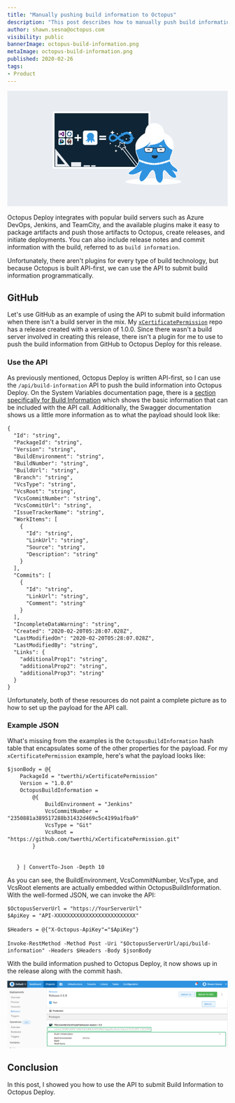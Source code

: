 ```yaml
---
title: "Manually pushing build information to Octopus"
description: "This post describes how to manually push build information to Octopus so you can see your commits and issues/work items alongside your deployments."
author: shawn.sesna@octopus.com
visibility: public
bannerImage: octopus-build-information.png
metaImage: octopus-build-information.png
published: 2020-02-26
tags:
- Product
---
```


![Manually pushing build information to Octopus](octopus-build-information.png)

Octopus Deploy integrates with popular build servers such as Azure DevOps, Jenkins, and TeamCity, and the available plugins make it easy to package artifacts and push those artifacts to Octopus, create releases, and initiate deployments.  You can also include release notes and commit information with the build, referred to as `build information`. 

Unfortunately, there aren't plugins for every type of build technology, but because Octopus is built API-first, we can use the API to submit build information programmatically.

## GitHub

Let's use GitHub as an example of using the API to submit build information when there isn't a build server in the mix.  My [`xCertificatePermission`](https://github.com/twerthi/xCertificatePermission) repo has a release created with a version of 1.0.0.  Since there wasn't a build server involved in creating this release, there isn't a plugin for me to use to push the build information from GitHub to Octopus Deploy for this release.

### Use the API

As previously mentioned, Octopus Deploy is written API-first, so I can use the `/api/build-information` API to push the build information into Octopus Deploy.  On the System Variables documentation page, there is a [section specifically for Build Information](https://octopus.com/docs/projects/variables/system-variables#release-package-build-information) which shows the basic information that can be included with the API call.  Additionally, the Swagger documentation shows us a little more information as to what the payload should look like:

```
{
  "Id": "string",
  "PackageId": "string",
  "Version": "string",
  "BuildEnvironment": "string",
  "BuildNumber": "string",
  "BuildUrl": "string",
  "Branch": "string",
  "VcsType": "string",
  "VcsRoot": "string",
  "VcsCommitNumber": "string",
  "VcsCommitUrl": "string",
  "IssueTrackerName": "string",
  "WorkItems": [
    {
      "Id": "string",
      "LinkUrl": "string",
      "Source": "string",
      "Description": "string"
    }
  ],
  "Commits": [
    {
      "Id": "string",
      "LinkUrl": "string",
      "Comment": "string"
    }
  ],
  "IncompleteDataWarning": "string",
  "Created": "2020-02-20T05:28:07.028Z",
  "LastModifiedOn": "2020-02-20T05:28:07.028Z",
  "LastModifiedBy": "string",
  "Links": {
    "additionalProp1": "string",
    "additionalProp2": "string",
    "additionalProp3": "string"
  }
}
```

Unfortunately, both of these resources do not paint a complete picture as to how to set up the payload for the API call.

### Example JSON
What's missing from the examples is the `OctopusBuildInformation` hash table that encapsulates some of the other properties for the payload.  For my `xCertificatePermission` example, here's what the payload looks like:

```PS
$jsonBody = @{ 
    PackageId = "twerthi/xCertificatePermission"
    Version = "1.0.0"
    OctopusBuildInformation = 
        @{
            BuildEnvironment = "Jenkins"
            VcsCommitNumber = "2350881a389517288b31432d469c5c4199a1fba9"
            VcsType = "Git"
            VcsRoot = "https://github.com/twerthi/xCertificatePermission.git"
        }
    

   } | ConvertTo-Json -Depth 10
```

As you can see, the BuildEnvironment, VcsCommitNumber, VcsType, and VcsRoot elements are actually embedded within OctopusBuildInformation.  With the well-formed JSON, we can invoke the API:

```PS
$OctopusServerUrl = "https://YourServerUrl"
$ApiKey = "API-XXXXXXXXXXXXXXXXXXXXXXXXXX"

$Headers = @{"X-Octopus-ApiKey"="$ApiKey"}

Invoke-RestMethod -Method Post -Uri "$OctopusServerUrl/api/build-information" -Headers $Headers -Body $jsonBody
```

With the build information pushed to Octopus Deploy, it now shows up in the release along with the commit hash.

![](octopus-release-build-information.png)

## Conclusion
In this post, I showed you how to use the API to submit Build Information to Octopus Deploy.